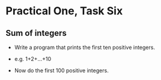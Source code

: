 # Practical One, Task Six

## Sum of integers

+ Write a program that prints the first ten positive integers.
  
+ e.g. 1+2+...+10

+ Now do the first 100 positive integers.

